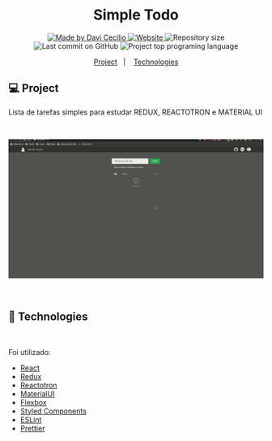   <h1 align="center">Simple Todo</h1>

<p align="center">
<a href="https://github.com/DaviCecilio" target="_blank">
  <img alt="Made by Davi Cecílio" src="https://img.shields.io/badge/made%20by-Davi%20Cec%C3%ADlio-brightgreen">
  </a>
  <a href="https://davicecilio.github.io/gitcompare-hooks/" target="_blank">
  <img alt="Website" src="https://img.shields.io/website?url=https%3A%2F%2Fdavicecilio.github.io/reduxTodo/%2F">
  </a>
   <img alt="Repository size" src="https://img.shields.io/github/repo-size/daviCecilio/reduxTodo?color=34cb79">
  <img alt="Last commit on GitHub" src="https://img.shields.io/github/last-commit/davicecilio/reduxTodo?color=34cb79">
  <img alt="Project top programing language" src="https://img.shields.io/github/languages/top/davicecilio/reduxTodo?color=34cb79">
</p>

<p align="center">
  <a href="#computer-project">Project</a>&nbsp;&nbsp;&nbsp;|&nbsp;&nbsp;&nbsp;
  <a href="#rocket-technologies">Technologies</a>

## :computer: Project

Lista de tarefas simples para estudar REDUX, REACTOTRON e MATERIAL UI

<br/>

 <p align="center">
 <a href="https://davicecilio.github.io/todoRedux/" target="_blank">
  <img src="./src/assets/animations/reduxTodoDemo.gif" alt="GIF - DEMO">
  </a>
</p>
<br/>

## :rocket: Technologies

<br/>
  <p>Foi utilizado:</p>

- [React](https://pt-br.reactjs.org/)
- [Redux](https://redux.js.org/)
- [Reactotron](https://github.com/infinitered/reactotron)
- [MaterialUI](https://material-ui.com/)
- [Flexbox](https://origamid.com/projetos/flexbox-guia-completo/)
- [Styled Components](https://styled-components.com/)
- [ESLint](https://eslint.org/)
- [Prettier](https://prettier.io/)

<br/>

